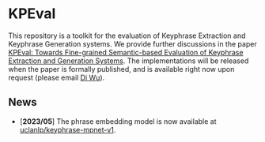 # KPEval

This repository is a toolkit for the evaluation of Keyphrase Extraction and Keyphrase Generation systems. We provide further discussions in the paper [KPEval: Towards Fine-grained Semantic-based Evaluation of Keyphrase Extraction and Generation Systems](https://arxiv.org/abs/2303.15422). The implementations will be released when the paper is formally published, and is available right now upon request (please email [Di Wu](mailto:diwu@cs.ucla.edu)). 

## News
- [**2023/05**] The phrase embedding model is now available at [uclanlp/keyphrase-mpnet-v1](https://huggingface.co/uclanlp/keyphrase-mpnet-v1).
